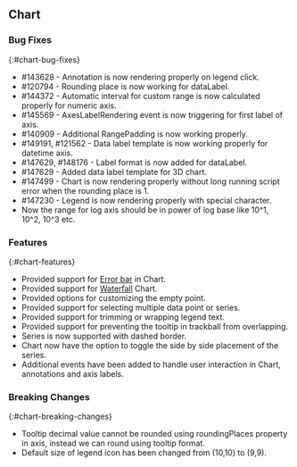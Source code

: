 ## Chart

### Bug Fixes
{:#chart-bug-fixes}

* \#143628 - Annotation is now rendering properly on legend click.
* \#120794 - Rounding place is now working for dataLabel.
* \#144372 - Automatic interval for custom range is now calculated properly for numeric axis.
* \#145569 - AxesLabelRendering event is now triggering for first label of axis.
* \#140909 - Additional RangePadding is now working properly.
* \#149191, \#121562 - Data label template is now working properly for datetime axis.
* \#147629, \#148176 - Label format is now added for dataLabel.
* \#147629 - Added data label template for 3D chart.
* \#147499 - Chart is now rendering properly without long running script error when the rounding place is 1.
* \#147230 - Legend is now rendering properly with special character.
* Now the range for log axis should be in power of log base like 10^1, 10^2, 10^3 etc.

### Features
{:#chart-features}

* Provided support for [Error bar](http://help.syncfusion.com/js/chart/chart-types#errorbar-chart) in Chart.
* Provided support for [Waterfall](http://help.syncfusion.com/js/chart/chart-types#waterfall-chart) Chart.
* Provided options for customizing the empty point.
* Provided support for selecting multiple data point or series.
* Provided support for trimming or wrapping legend text.
* Provided support for preventing the tooltip in trackball from overlapping. 
* Series is now supported with dashed border.
* Chart now have the option to toggle the side by side placement of the series.
* Additional events have been added to handle user interaction in Chart, annotations and axis labels.

### Breaking Changes
{:#chart-breaking-changes}

* Tooltip decimal value cannot be rounded using roundingPlaces property in axis, instead we can round using tooltip format.
* Default size of legend icon has been changed from (10,10) to (9,9).


